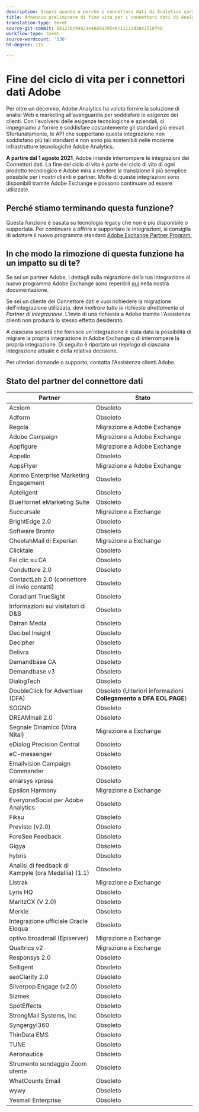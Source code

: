 ```yaml
---
description: Scopri quando e perché i connettori dati di Analytics saranno terminati.
title: Annuncio preliminare di fine vita per i connettori dati di Analytics
translation-type: tm+mt
source-git-commit: 58127bc9482ae4889a295e6c11112d3842510f4d
workflow-type: tm+mt
source-wordcount: '536'
ht-degree: 11%

---
```



# Fine del ciclo di vita per i connettori dati  Adobe

Per oltre un decennio,  Adobe Analytics ha voluto fornire la soluzione di analisi Web e marketing all&#39;avanguardia per soddisfare le esigenze dei clienti. Con l&#39;evolversi delle esigenze tecnologiche e aziendali, ci impegniamo a fornire e soddisfare costantemente gli standard più elevati.  Sfortunatamente, le API che supportano questa integrazione non soddisfano più tali standard e non sono più sostenibili nelle moderne infrastrutture tecnologiche  Adobe Analytics.

**A partire dal 1 agosto 2021**,  Adobe intende interrompere le integrazioni dei Connettori dati. La fine del ciclo di vita è parte del ciclo di vita di ogni prodotto tecnologico e  Adobe mira a rendere la transizione il più semplice possibile per i nostri clienti e partner. Molte di queste integrazioni sono disponibili tramite  Adobe Exchange e possono continuare ad essere utilizzate.

## Perché stiamo terminando questa funzione?

Questa funzione è basata su tecnologia legacy che non è più disponibile o supportata. Per continuare a offrire e supportare le integrazioni, si consiglia di adottare il nuovo programma standard [Adobe Exchange Partner Program.](https://partners.adobe.com/exchangeprogram/experiencecloud)

## In che modo la rimozione di questa funzione ha un impatto su di te?

Se sei un partner  Adobe, i dettagli sulla migrazione della tua integrazione al nuovo programma  Adobe Exchange sono reperibili [qui](https://adobeexchangeec.zendesk.com/hc/en-us/articles/360003867071-Adobe-Analytics-Integration-Tools) nella nostra documentazione.

Se sei un cliente del Connettore dati e vuoi richiedere la migrazione dell&#39;integrazione utilizzata, devi *inoltrare tutte le richieste direttamente al Partner di integrazione*. L&#39;invio di una richiesta a  Adobe tramite l&#39;Assistenza clienti non produrrà lo stesso effetto desiderato.

A ciascuna società che fornisce un&#39;integrazione è stata data la possibilità di migrare la propria integrazione in  Adobe Exchange o di interrompere la propria integrazione. Di seguito è riportato un riepilogo di ciascuna integrazione attuale e della relativa decisione.

Per ulteriori domande o supporto, contatta l&#39;Assistenza clienti  Adobe.

## Stato del partner del connettore dati

| Partner | Stato |
| --- | --- |
| Acxiom | Obsoleto |
| Adform | Obsoleto |
| Regola | Migrazione a  Adobe Exchange |
| Adobe Campaign | Migrazione a  Adobe Exchange |
| Appfigure | Migrazione a  Adobe Exchange |
| Appello | Obsoleto |
| AppsFlyer | Migrazione a  Adobe Exchange |
| Aprimo Enterprise Marketing Engagement | Obsoleto |
| Apteligent | Obsoleto |
| BlueHornet eMarketing Suite | Obsoleto |
| Succursale | Migrazione a Exchange |
| BrightEdge 2.0 | Obsoleto |
| Software Bronto | Obsoleto |
| CheetahMail di Experian | Migrazione a Exchange |
| Clicktale | Obsoleto |
| Fai clic su CA | Obsoleto |
| Conduttore 2.0 | Obsoleto |
| ContactLab 2.0 (connettore di invio contatti) | Obsoleto |
| Coradiant TrueSight | Obsoleto |
| Informazioni sui visitatori di D&amp;B | Obsoleto |
| Datran Media | Obsoleto |
| Decibel Insight | Obsoleto |
| Decipher | Obsoleto |
| Delivra | Obsoleto |
| Demandbase CA | Obsoleto |
| Demandbase v3 | Obsoleto |
| DialogTech | Obsoleto |
| DoubleClick for Advertiser (DFA) | Obsoleto (Ulteriori informazioni **Collegamento a DFA EOL PAGE**) |
| SOGNO | Obsoleto |
| DREAMmail 2.0 | Obsoleto |
| Segnale Dinamico (Vora Nital) | Migrazione a Exchange |
| eDialog Precision Central | Obsoleto |
| eC-messenger | Obsoleto |
| Emailvision Campaign Commander | Obsoleto |
| emarsys xpress | Obsoleto |
| Epsilon Harmony | Migrazione a Exchange |
| EveryoneSocial per  Adobe Analytics | Obsoleto |
| Fiksu | Obsoleto |
| Previsto (v2.0) | Obsoleto |
| ForeSee Feedback | Obsoleto |
| Gigya | Obsoleto |
| hybris | Obsoleto |
| Analisi di feedback di Kampyle (ora Medallia) (1.1) | Obsoleto |
| Listrak | Migrazione a Exchange |
| Lyris HQ | Obsoleto |
| MaritzCX (V 2.0) | Obsoleto |
| Merkle | Obsoleto |
| Integrazione ufficiale  Oracle Eloqua | Obsoleto |
| optivo broadmail (Episerver) | Migrazione a Exchange |
| Qualtrics v2 | Migrazione a Exchange |
| Responsys 2.0 | Obsoleto |
| Selligent | Obsoleto |
| seoClarity 2.0 | Obsoleto |
| Silverpop Engage (v2.0) | Obsoleto |
| Sizmek | Obsoleto |
| SpotEffects | Obsoleto |
| StrongMail Systems, Inc | Obsoleto |
| Syngergy!360 | Obsoleto |
| ThinData EMS | Obsoleto |
| TUNE | Obsoleto |
| Aeronautica | Obsoleto |
| Strumento sondaggio Zoom utente | Obsoleto |
| WhatCounts Email | Obsoleto |
| wywy | Obsoleto |
| Yesmail Enterprise | Obsoleto |
